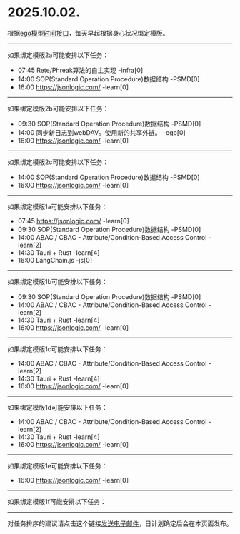 # 2025.10.02.

根据[ego模型时间接口](https://gitee.com/hyg/blog/blob/master/timeflow.md)，每天早起根据身心状况绑定模版。

---
如果绑定模版2a可能安排以下任务：

- 07:45	Rete/Phreak算法的自主实现 -infra[0]
- 14:00	SOP(Standard Operation Procedure)数据结构 -PSMD[0]
- 16:00	https://jsonlogic.com/ -learn[0]

---
如果绑定模版2b可能安排以下任务：

- 09:30	SOP(Standard Operation Procedure)数据结构 -PSMD[0]
- 14:00	同步新日志到webDAV。使用新的共享外链。 -ego[0]
- 16:00	https://jsonlogic.com/ -learn[0]

---
如果绑定模版2c可能安排以下任务：

- 14:00	SOP(Standard Operation Procedure)数据结构 -PSMD[0]
- 16:00	https://jsonlogic.com/ -learn[0]

---
如果绑定模版1a可能安排以下任务：

- 07:45	https://jsonlogic.com/ -learn[0]
- 09:30	SOP(Standard Operation Procedure)数据结构 -PSMD[0]
- 14:00	ABAC / CBAC - Attribute/Condition-Based Access Control -learn[2]
- 14:30	Tauri + Rust -learn[4]
- 16:00	LangChain.js -js[0]

---
如果绑定模版1b可能安排以下任务：

- 09:30	SOP(Standard Operation Procedure)数据结构 -PSMD[0]
- 14:00	ABAC / CBAC - Attribute/Condition-Based Access Control -learn[2]
- 14:30	Tauri + Rust -learn[4]
- 16:00	https://jsonlogic.com/ -learn[0]

---
如果绑定模版1c可能安排以下任务：

- 14:00	ABAC / CBAC - Attribute/Condition-Based Access Control -learn[2]
- 14:30	Tauri + Rust -learn[4]
- 16:00	https://jsonlogic.com/ -learn[0]

---
如果绑定模版1d可能安排以下任务：

- 14:00	ABAC / CBAC - Attribute/Condition-Based Access Control -learn[2]
- 14:30	Tauri + Rust -learn[4]
- 16:00	https://jsonlogic.com/ -learn[0]

---
如果绑定模版1e可能安排以下任务：

- 16:00	https://jsonlogic.com/ -learn[0]

---
如果绑定模版1f可能安排以下任务：


---
对任务排序的建议请点击这个链接<a href="mailto:huangyg@mars22.com?subject=关于2025.10.02.任务排序的建议&body=date: 2025.10.02.%0D%0Afile: ../../blog/release/time/d.20251002.md%0D%0A---请勿修改邮件主题及以上内容---%0D%0A">发送电子邮件</a>，日计划确定后会在本页面发布。